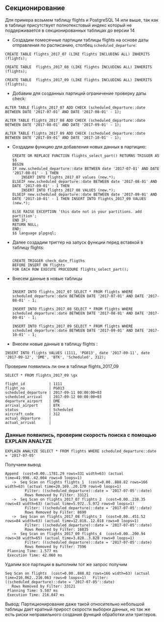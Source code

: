 ##  Секционирование
Для примера возьмем таблицу flights и PostgreSQL 14 или выше, так как в таблице присутствует полнотекстовый индекс
который не поддерживается в секционированных таблицах до версии 14

 * Создадим помесячные партиции таблицы flights на основе даты отправления по расписанию, столбец `scheduled_departure`:

 ```
 CREATE TABLE flights_2017_07 (LIKE flights INCLUDING ALL) INHERITS (flights);

 CREATE TABLE  flights_2017_08 (LIKE flights INCLUDING ALL) INHERITS (flights);

 CREATE TABLE  flights_2017_09 (LIKE flights INCLUDING ALL) INHERITS (flights);

 ```
 * Добавим для созданных партиций ограничение проверку даты check:

 ```
 ALTER TABLE flights_2017_07 ADD CHECK (scheduled_departure::date BETWEEN DATE '2017-07-01' AND DATE '2017-08-01' - 1);

 ALTER TABLE flights_2017_08 ADD CHECK (scheduled_departure::date BETWEEN DATE '2017-08-01' AND DATE '2017-09-01' - 1);

 ALTER TABLE flights_2017_09 ADD CHECK (scheduled_departure::date BETWEEN DATE '2017-09-01' AND DATE '2017-10-01' - 1);

 ```

* Создадим функцию для добавления новых данных в партицию:
  
  ```
  CREATE OR REPLACE FUNCTION flights_select_part() RETURNS TRIGGER AS $$
  BEGIN
  IF new.scheduled_departure::date BETWEEN date '2017-07-01' AND DATE '2017-08-01' - 1 THEN
      INSERT INTO flights_2017_07 values (new.*);
  ELSEIF new.scheduled_departure::date BETWEEN date '2017-08-01' AND DATE '2017-09-01' - 1 THEN
      INSERT INTO flights_2017_08 VALUES (new.*);
  ELSEIF new.scheduled_departure::date BETWEEN date '2017-09-01' AND DATE '2017-10-01' - 1 THEN INSERT INTO flights_2017_09 VALUES (new.*);
  
  ELSE RAISE EXCEPTION 'this date not in your partitions. add partition';
  END IF;
  RETURN NULL;
  END;
  $$ language plpgsql;
  
  ```
  
* Далее создадим триггер на запуск функции перед вставкой в таблицу flights:

  ```

  CREATE TRIGGER check_date_fligths
  BEFORE INSERT ON flights
  FOR EACH ROW EXECUTE PROCEDURE flights_select_part();

  ```

* Внесем данные в новые таблицы
  
  ```
  
  INSERT INTO flights_2017_07 SELECT * FROM flights WHERE scheduled_departure::date BETWEEN DATE '2017-07-01' AND DATE '2017-08-01' - 1;
  
  INSERT INTO flights_2017_08 SELECT * FROM flights WHERE scheduled_departure::date BETWEEN DATE '2017-08-01' AND DATE '2017-09-01' - 1;
  
  INSERT INTO flights_2017_09 SELECT * FROM flights WHERE scheduled_departure::date BETWEEN DATE '2017-09-01' AND DATE '2017-10-01' - 1;

  ```
  
* Внесем новые данные в таблицу flights :

`INSERT INTO flights VALUES (1111, 'PG013', date '2017-09-11', date '2017-09-12', 'DME', 'BTK', 'Scheduled', 312);`

Проверим появились ли они в таблице flights_2017_09

`SELECT * FROM flights_2017_09 \gx`

```
flight_id           | 1111
flight_no           | PG013
scheduled_departure | 2017-09-11 00:00:00+03
scheduled_arrival   | 2017-09-12 00:00:00+03
departure_airport   | DME
arrival_airport     | BTK
status              | Scheduled
aircraft_code       | 312
actual_departure    |
actual_arrival      |

```

### Данные появились, проверим скорость поиска с помощью EXPLAIN ANALYZE

`EXPLAIN ANALYZE SELECT * FROM flights WHERE scheduled_departure::date = '2017-07-05'`

Получаем вывод

```
Append  (cost=0.00..1781.29 rows=331 width=63) (actual time=41.998..42.004 rows=0 loops=1)
   ->  Seq Scan on flights flights_1  (cost=0.00..888.82 rows=166 width=63) (actual time=20.169..20.170 rows=0 loops=1)
         Filter: ((scheduled_departure)::date = '2017-07-05'::date)
         Rows Removed by Filter: 33121
   ->  Seq Scan on flights_2017_07 flights_2  (cost=0.00..238.35 rows=43 width=63) (actual time=5.972..5.972 rows=0 loops=1)
         Filter: ((scheduled_departure)::date = '2017-07-05'::date)
         Rows Removed by Filter: 8690
   ->  Seq Scan on flights_2017_08 flights_3  (cost=0.00..451.52 rows=84 width=63) (actual time=12.018..12.018 rows=0 loops=1)
         Filter: ((scheduled_departure)::date = '2017-07-05'::date)
         Rows Removed by Filter: 16835
   ->  Seq Scan on flights_2017_09 flights_4  (cost=0.00..200.94 rows=38 width=65) (actual time=3.828..3.828 rows=0 loops=1)
         Filter: ((scheduled_departure)::date = '2017-07-05'::date)
         Rows Removed by Filter: 7596
 Planning Time: 1.577 ms
 Execution Time: 42.060 ms
```

Удалим все партиции в выполним тот же запрос получим


```
Seq Scan on flights  (cost=0.00..888.82 rows=166 width=63) (actual time=216.062..216.063 rows=0 loops=1)   Filter: ((scheduled_departure)::date = '2017-07-05'::date)
   Rows Removed by Filter: 33121
 Planning Time: 5.507 ms
 Execution Time: 216.847 ms
```

Вывод:
Партиционирование даже такой относительно небольшой таблицы дает кратный прирост скорости выборки данных, но так же есть риски неправильного создания функций обработки или триггеров.

